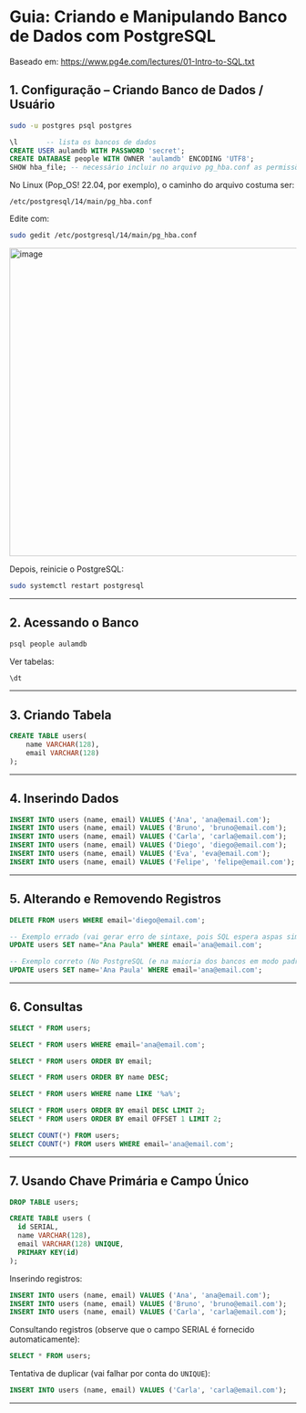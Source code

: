 # Guia: Criando e Manipulando Banco de Dados com PostgreSQL

Baseado em: https://www.pg4e.com/lectures/01-Intro-to-SQL.txt

## 1. Configuração – Criando Banco de Dados / Usuário

```bash
sudo -u postgres psql postgres
```
```sql
\l       -- lista os bancos de dados
CREATE USER aulamdb WITH PASSWORD 'secret';
CREATE DATABASE people WITH OWNER 'aulamdb' ENCODING 'UTF8';
SHOW hba_file; -- necessário incluir no arquivo pg_hba.conf as permissões para o usuário 'aulamdb'
```

No Linux (Pop_OS! 22.04, por exemplo), o caminho do arquivo costuma ser:

```
/etc/postgresql/14/main/pg_hba.conf
```

Edite com:

```bash
sudo gedit /etc/postgresql/14/main/pg_hba.conf
```

<img width="701" height="540" alt="image" src="https://github.com/user-attachments/assets/edb74f54-506a-464b-a6ba-51cab0220fbe" />

Depois, reinicie o PostgreSQL:

```bash
sudo systemctl restart postgresql
```

---

## 2. Acessando o Banco

```bash
psql people aulamdb
```

Ver tabelas:

```sql
\dt
```

---

## 3. Criando Tabela

```sql
CREATE TABLE users(
    name VARCHAR(128),
    email VARCHAR(128)
);
```

---

## 4. Inserindo Dados

```sql
INSERT INTO users (name, email) VALUES ('Ana', 'ana@email.com');
INSERT INTO users (name, email) VALUES ('Bruno', 'bruno@email.com');
INSERT INTO users (name, email) VALUES ('Carla', 'carla@email.com');
INSERT INTO users (name, email) VALUES ('Diego', 'diego@email.com');
INSERT INTO users (name, email) VALUES ('Eva', 'eva@email.com');
INSERT INTO users (name, email) VALUES ('Felipe', 'felipe@email.com');
```

---

## 5. Alterando e Removendo Registros

```sql
DELETE FROM users WHERE email='diego@email.com';

-- Exemplo errado (vai gerar erro de sintaxe, pois SQL espera aspas simples para strings)
UPDATE users SET name="Ana Paula" WHERE email='ana@email.com';

-- Exemplo correto (No PostgreSQL (e na maioria dos bancos em modo padrão ANSI), as aspas duplas " são reservadas para nomes de colunas ou tabelas.)
UPDATE users SET name='Ana Paula' WHERE email='ana@email.com';
```

---

## 6. Consultas

```sql
SELECT * FROM users;

SELECT * FROM users WHERE email='ana@email.com';

SELECT * FROM users ORDER BY email;

SELECT * FROM users ORDER BY name DESC;

SELECT * FROM users WHERE name LIKE '%a%';

SELECT * FROM users ORDER BY email DESC LIMIT 2;
SELECT * FROM users ORDER BY email OFFSET 1 LIMIT 2;

SELECT COUNT(*) FROM users;
SELECT COUNT(*) FROM users WHERE email='ana@email.com';
```

---

## 7. Usando Chave Primária e Campo Único

```sql
DROP TABLE users;

CREATE TABLE users (
  id SERIAL,
  name VARCHAR(128),
  email VARCHAR(128) UNIQUE,
  PRIMARY KEY(id)
);
```

Inserindo registros:

```sql
INSERT INTO users (name, email) VALUES ('Ana', 'ana@email.com');
INSERT INTO users (name, email) VALUES ('Bruno', 'bruno@email.com');
INSERT INTO users (name, email) VALUES ('Carla', 'carla@email.com');
```

Consultando registros (observe que o campo SERIAL é fornecido automaticamente):

```sql
SELECT * FROM users;
```

Tentativa de duplicar (vai falhar por conta do `UNIQUE`):

```sql
INSERT INTO users (name, email) VALUES ('Carla', 'carla@email.com');
```

---
